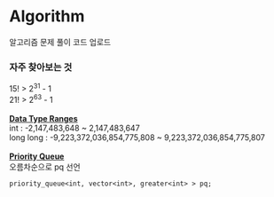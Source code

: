 # Algorithm
알고리즘 문제 풀이 코드 업로드

### 자주 찾아보는 것
15! > 2<sup>31</sup> - 1 </br>
21! > 2<sup>63</sup> - 1
</br></br>
<b><ins>Data Type Ranges</ins></b></br>
int : -2,147,483,648 ~ 2,147,483,647</br>
long long : -9,223,372,036,854,775,808 ~ 9,223,372,036,854,775,807
</br></br>
<b><ins>Priority Queue</ins></b></br>
오름차순으로 pq 선언
```
priority_queue<int, vector<int>, greater<int> > pq;
```
